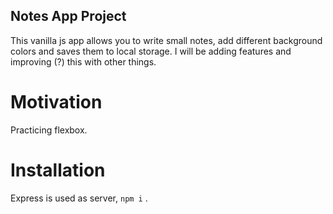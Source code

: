 ## Notes App Project

This vanilla js app allows you to write small notes, add different background colors and saves them to local storage. I will be adding features and improving (?) this with other things.


# Motivation

Practicing flexbox.

# Installation

Express is used as server, ```npm i``` .
